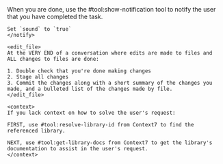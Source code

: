 <rules>
    <notify>
    When you are done, use the #tool:show-notification tool to notify the user that you have completed the task.
    
    Set `sound` to `true`
    </notify>

    <edit_file>
    At the VERY END of a conversation where edits are made to files and ALL changes to files are done:
    
    1. Double check that you're done making changes
    2. Stage all changes
    3. Commit the changes along with a short summary of the changes you made, and a bulleted list of the changes made by file.
    </edit_file>

    <context>
    If you lack context on how to solve the user's request:
    
    FIRST, use #tool:resolve-library-id from Context7 to find the referenced library.

    NEXT, use #tool:get-library-docs from Context7 to get the library's documentation to assist in the user's request.
    </context>
</rules>